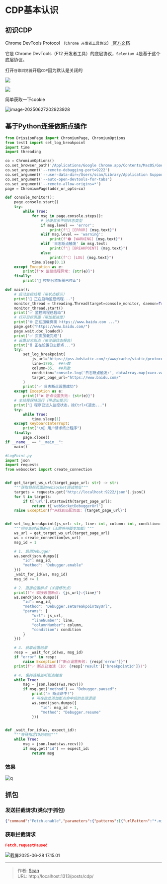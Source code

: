 # CDP基本认识


<!--more-->

## 初识CDP

Chrome DevTools Protocol （`Chrome 开发者工具协议`）[ 官方文档](https://chromedevtools.github.io/devtools-protocol/)

它是 Chrome DevTools（F12 开发者工具）的底层协议，`Selenium 4`是基于这个底层协议。

打开`谷歌浏览器`开启`CDP`因为默认是关闭的

![](https://fastly.jsdelivr.net/gh/hack-scan/Blog-pic/posts/202506272025887.png)

![](https://fastly.jsdelivr.net/gh/hack-scan/Blog-pic/posts/202506272025249.png)

简单获取一下cookie

![image-20250627202923928](https://fastly.jsdelivr.net/gh/hack-scan/Blog-pic/posts/202506272029956.png)

## 基于Python连接做断点操作

```python
from DrissionPage import ChromiumPage, ChromiumOptions
from test1 import set_log_breakpoint
import time
import threading

co = ChromiumOptions()
co.set_browser_path('/Applications/Google Chrome.app/Contents/MacOS/Google Chrome')
co.set_argument('--remote-debugging-port=9222')
co.set_argument('--user-data-dir=/Users/scan/Library/Application Support/Google/Chrome/Default')
co.set_argument('--auto-open-devtools-for-tabs')
co.set_argument('--remote-allow-origins=*')
page = ChromiumPage(addr_or_opts=co)

def console_monitor():
    page.console.start()
    try:
        while True:
            for msg in page.console.steps():
                # 分级显示不同日志类型
                if msg.level == 'error':
                    print(f"🔴 [ERROR] {msg.text}")
                elif msg.level == 'warning':
                    print(f"🟠 [WARNING] {msg.text}")
                elif '日志断点触发' in msg.text:
                    print(f"🔵 [BREAKPOINT] {msg.text}")
                else:
                    print(f"⚪ [LOG] {msg.text}")
            time.sleep(0.1)
    except Exception as e:
        print(f"❌ 监控线程异常: {str(e)}")
    finally:
        print("🛑 控制台监听器已停止")

def main():
    # 启动监控线程（带状态提示）
    print("🧵 正在启动监控线程...")
    monitor_thread = threading.Thread(target=console_monitor, daemon=True)
    monitor_thread.start()
    print("✅ 监控线程已启动")
    # 打开目标页面（带加载进度）
    print("🌐 正在加载页面 https://www.baidu.com ...")
    page.get("https://www.baidu.com/")
    page.wait.doc_loaded()
    print("✅ 页面加载完成")
    # 设置日志断点（带详细状态报告）
    print("⏳ 正在设置日志断点...")
    try:
        set_log_breakpoint(
            js_url="https://pss.bdstatic.com/r/www/cache/static/protocol/https/amd_modules/@baidu/search-sug_ce0f74a.js",
            line=1795,  ##行数
            column=35,  ##列数
            condition="console.log('日志断点触发:', dataArray.map(x=>x.value)) || false",
            target_page_url="https://www.baidu.com/"
        )
        print("✅ 日志断点设置成功")
    except Exception as e:
        print(f"❌ 断点设置失败: {str(e)}")
    # 主线程保持运行（带退出提示）
    print("🚀 程序已进入监控状态，按Ctrl+C退出...")
    try:
        while True:
            time.sleep(1)
    except KeyboardInterrupt:
        print("\n🛑 用户请求终止程序")
    finally:
        page.close()
if __name__ == "__main__":
    main()
```

```python
#LogPoint.py
import json
import requests
from websocket import create_connection


def get_target_ws_url(target_page_url: str) -> str:
    """获取目标页面的WebSocket调试地址"""
    targets = requests.get('http://localhost:9222/json').json()
    for t in targets:
        if t['url'].startswith(target_page_url):
            return t['webSocketDebuggerUrl']
    raise Exception(f"未找到匹配页面: {target_page_url}")


def set_log_breakpoint(js_url: str, line: int, column: int, condition: str, target_page_url: str):
    """同步即时设置断点（无需等待脚本加载）"""
    ws_url = get_target_ws_url(target_page_url)
    ws = create_connection(ws_url)
    msg_id = 1

    # 1. 启用Debugger
    ws.send(json.dumps({
        "id": msg_id,
        "method": "Debugger.enable"
    }))
    _wait_for_id(ws, msg_id)
    msg_id += 1

    # 2. 直接设置断点（关键修改点）
    print(f"⚡ 直接设置断点: {js_url}:{line}")
    ws.send(json.dumps({
        "id": msg_id,
        "method": "Debugger.setBreakpointByUrl",
        "params": {
            "url": js_url,
            "lineNumber": line,
            "columnNumber": column,
            "condition": condition
        }
    }))

    # 3. 获取设置结果
    resp = _wait_for_id(ws, msg_id)
    if "error" in resp:
        raise Exception(f"断点设置失败: {resp['error']}")
    print(f"✅ 断点已激活 (ID: {resp['result']['breakpointId']})")

    # 4. 保持连接监听断点触发
    while True:
        msg = json.loads(ws.recv())
        if msg.get("method") == "Debugger.paused":
            print("🔥 断点命中!")
            # 可在此处添加断点命中后的处理逻辑
            ws.send(json.dumps({
                "id": msg_id + 1,
                "method": "Debugger.resume"
            }))


def _wait_for_id(ws, expect_id):
    """等待指定ID的响应"""
    while True:
        msg = json.loads(ws.recv())
        if msg.get("id") == expect_id:
            return msg
```

### 效果

![q](https://fastly.jsdelivr.net/gh/hack-scan/Blog-pic/posts/202506272038958.gif)

## 抓包

### 发送拦截请求(类似于抓包)

```json
{"command":"Fetch.enable","parameters":{"patterns":[{"urlPattern":"*.mi.com/*","resourceType":"XHR","requestStage":"Request"}],"handleAuthRequests":false}}
```

### 获取拦截请求

```json
Fetch.requestPaused
```

![截屏2025-06-28 17.15.01](https://fastly.jsdelivr.net/gh/hack-scan/Blog-pic/posts/202506281717152.png)



---

> 作者: [Scan](https://www.scan.work/)  
> URL: http://localhost:1313/posts/cdp/  

